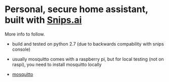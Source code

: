 
# Personal, secure home assistant, built with [Snips.ai](https://snips.ai)

More info to follow.

- build and tested on python 2.7 (due to backwards compability with snips console)

- usually mosquitto comes with a raspberry pi, but for local testing (not on raspi), you need to install mosquitto locally
- [mosquitto](https://mosquitto.org/download/)
